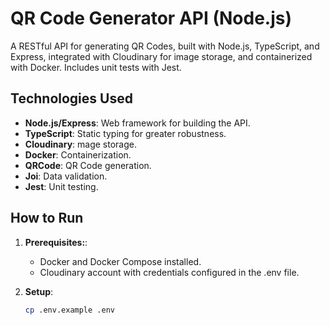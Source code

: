 # QR Code Generator API (Node.js)

A RESTful API for generating QR Codes, built with Node.js, TypeScript, and Express, integrated with Cloudinary for image storage, and containerized with Docker. Includes unit tests with Jest.

## Technologies Used

- **Node.js/Express**: Web framework for building the API.
- **TypeScript**: Static typing for greater robustness.
- **Cloudinary**: mage storage.
- **Docker**: Containerization.
- **QRCode**: QR Code generation.
- **Joi**: Data validation.
- **Jest**: Unit testing.

## How to Run

1. **Prerequisites:**:

   - Docker and Docker Compose installed.
   - Cloudinary account with credentials configured in the .env file.

2. **Setup**:
   ```bash
   cp .env.example .env
   ```

